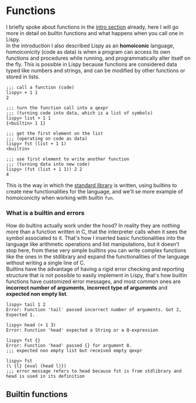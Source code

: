 # Functions
I briefly spoke about functions in the [intro section](https://github.com/Federico-abss/Lispy#functions) already, here I will go more in
detail on builtin functions and what happens when you call one in Lispy. <br>
In the introduction I also described Lispy as an **homoiconic** language, homoiconicity (code as data) is when a program can access its 
own functions and procedures while running, and programmatically alter itself on the fly.
This is possible in Lispy because functions are considered data typed like numbers and strings, and can be modified by other functions 
or stored in lists.
```
;;; call a function (code)
lispy> + 1 1
2

;;; turn the function call into a qexpr
;;; (turning code into data, which is a list of symbols)
lispy> list + 1 1                                                                                     
{<builtin> 1 1}

;;; get the first element on the list
;;; (operating on code as data)
lispy> fst (list + 1 1)                                         
<builtin>

;;; use first element to write another function
;;; (turning data into new code)
lispy> (fst (list + 1 1)) 2 2                                        
4
```
This is the way in which the [standard library](https://github.com/Federico-abss/Lispy/tree/master/std-library) is written, using 
builtins to create new functionalities for the language, and we'll se more example of homoiconicity when working with builtin `fun`.
### What is a builtin and errors
How do bultins actually work under the hood? In reality they are nothing more than a function written in C, that the interpreter calls
when it sees the symbol associated to it. That's how I inserted basic functionalities into the language like arithmetic operations and
list manipulations, but it doesn't stop here, from these very simple builtins you can write complex functions like the ones in the 
stdlibrary and expand the functionalities of the language without writing a single line of C. <br>
Builtins have the advantage of having a rigid error checking and reporting structure that is not possible to easily implement in Lispy,
that's how builtin functions have customized error messages, and most common ones are **incorrect number of arguments**, 
**incorrect type of arguments** and **expected non empty list**.
```
lispy> tail 1 2
Error: Function 'tail' passed incorrect number of arguments. Got 2, Expected 1.

lispy> head (+ 1 3)
Error: Function 'head' expected a String or a Q-expression

lispy> fst {}                                                                                                  
Error: Function 'head' passed {} for argument 0.
;;; expected non empty list but received empty qexpr

lispy> fst
(\ {l} {eval (head l)})
;;; error message refers to head because fst is from stdlibrary and head is used in its definition
```
## Builtin functions
